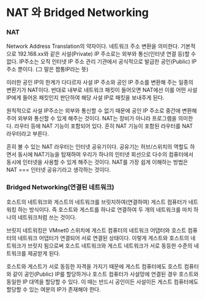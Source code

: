 # NAT 와 Bridged Networking

### NAT

 Network Address Translation의 약자이다. 네트워크 주소 변환을 의미한다. 기본적으로 192.168.xx와 같은 사설(Private) IP 주소로는 외부와 통신(인터넷 연결 등)할 수 없다. IP주소는 오직 인터넷 IP 주소 관리 기관에서 공식적으로 발급한 공인(Public) IP 주소 뿐이다. (그 말은 짭퉁IP라는 뜻)

 이러한 공인 IP의 한계가 다다르자 사설 IP 주소와 공인 IP 주소를 변환해 주는 일종의 변환기가 NAT이다. 반대로 내부로 네트워크 패킷이 들어오면 NAT에선 이를 어떤 사설 IP에게 들어온 패킷인지 판단하여 해당 사설 IP로 패킷을 보내주게 된다.

 원칙적으로 사설 IP주소는 외부와 통신할 수 없기 때문에 공인 IP 주소로 중간에 변환해 주어 외부와 통신할 수 있게 해주는 것이다. NAT는 장비가 아니라 프로그램을 의미한다. 라우터 등에 NAT 기능이 포함되어 있다. 흔히 NAT 기능이 포함된 라우터를 NAT 라우터라고 부른다.

 흔히 볼 수 있는 NAT 라우터는 인터넷 공유기이다. 공유기는 허브/스위치의 역할도 하면서 동시에 NAT기능을 탑재하여 우리가 하나의 인터넷 회선으로 다수의 컴퓨터에서 동시에 인터넷을 사용할 수 있게 해주는 것이다. NAT를 가장 쉽게 이해하는 방법은 NAT === 인터넷 공유기라고 생각하는 것이다.

### Bridged Networking(연결된 네트워크)

 호스트의 네트워크와 게스트의 네트워크를 브릿지하여(연결하여) 게스트 컴퓨터가 네트워킹 하는 방식이다. 즉 호스트와 게스트를 하나로 연결하여 두 개의 네트워크를 마치 하나의 네트워크처럼 쓰는 것이다.

 브릿지 네트워킹은 VMnet0 스위치에 게스트 컴퓨터의 네트워크 어댑터와 호스트 컴퓨터의 네트워크 어댑터가 연결되어 서로 연결된 상태이다. 이렇게 게스트와 호스트의 네트워크가 브릿지 됨으로써 호스트 네트워크와 게스트 네트워크가 서로 동등한 수준의 네트워크를 제공받게 된다.

 호스트와 게스트가 서로 동등한 자격을 가지기 때문에 게스트 컴퓨터에도 호스트 컴퓨터와 같이 공인(Public) IP를 할당하거나 호스트 컴퓨터가 사설망에 연결된 경우 호스트와 동일한 IP 대역을 할당할 수 있다. 이 때는 반드시 공인이든 사설이든 게스트 컴퓨터에도 할당할 수 있는 여분의 IP가 존재해야 한다.
